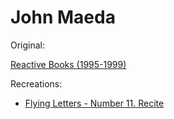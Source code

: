 # John Maeda

Original:

[Reactive Books (1995-1999)](https://vimeo.com/124707805)

Recreations:

- [Flying Letters - Number 11. Recite](flying_letters_11.mp4)
